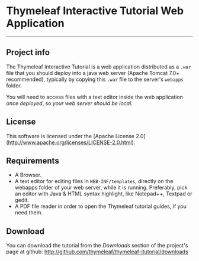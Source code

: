 
Thymeleaf Interactive Tutorial Web Application
==============================================

------------------------------------------------------------------------------

Project info
------------

The Thymeleaf Interactive Tutorial is a web application distributed as a `.war`
file that you should deploy into a java web server (Apache Tomcat 7.0+ recommended),
typically by copying this `.war` file to the server's `webapps` folder.

You will need to access files with a text editor inside the web application *once
deployed*, so *your web server should be local*. 


License
-------

This software is licensed under the [Apache License 2.0]
(http://www.apache.org/licenses/LICENSE-2.0.html).


Requirements
------------

  * A Browser.
  * A text editor for editing files in `WEB-INF/templates`, directly on the webapps folder of 
    your web server, while it is running. Preferably, pick an editor with Java & HTML syntax
    highlight, like Notepad++, Textpad or gedit.
  * A PDF file reader in order to open the Thymeleaf tutorial guides, if you need them.


Download
--------

You can download the tutorial from the *Downloads* section of the project's page at github:
http://github.com/thymeleaf/thymeleaf-itutorial/downloads


